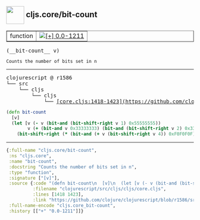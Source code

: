 ## <img width="48px" valign="middle" src="http://i.imgur.com/Hi20huC.png"> cljs.core/bit-count

 <table border="1">
<tr>
<td>function</td>
<td><a href="https://github.com/cljsinfo/api-refs/tree/0.0-1211"><img valign="middle" alt="[+] 0.0-1211" src="https://img.shields.io/badge/+-0.0--1211-lightgrey.svg"></a> </td>
</tr>
</table>

 <samp>
(__bit-count__ v)<br>
</samp>

```
Counts the number of bits set in n
```

---

 <pre>
clojurescript @ r1586
└── src
    └── cljs
        └── cljs
            └── <ins>[core.cljs:1418-1423](https://github.com/clojure/clojurescript/blob/r1586/src/cljs/cljs/core.cljs#L1418-L1423)</ins>
</pre>

```clj
(defn bit-count
  [v]
  (let [v (- v (bit-and (bit-shift-right v 1) 0x55555555))
        v (+ (bit-and v 0x33333333) (bit-and (bit-shift-right v 2) 0x33333333))]
    (bit-shift-right (* (bit-and (+ v (bit-shift-right v 4)) 0xF0F0F0F) 0x1010101) 24)))
```


---

```clj
{:full-name "cljs.core/bit-count",
 :ns "cljs.core",
 :name "bit-count",
 :docstring "Counts the number of bits set in n",
 :type "function",
 :signature ["[v]"],
 :source {:code "(defn bit-count\n  [v]\n  (let [v (- v (bit-and (bit-shift-right v 1) 0x55555555))\n        v (+ (bit-and v 0x33333333) (bit-and (bit-shift-right v 2) 0x33333333))]\n    (bit-shift-right (* (bit-and (+ v (bit-shift-right v 4)) 0xF0F0F0F) 0x1010101) 24)))",
          :filename "clojurescript/src/cljs/cljs/core.cljs",
          :lines [1418 1423],
          :link "https://github.com/clojure/clojurescript/blob/r1586/src/cljs/cljs/core.cljs#L1418-L1423"},
 :full-name-encode "cljs.core_bit-count",
 :history [["+" "0.0-1211"]]}

```
